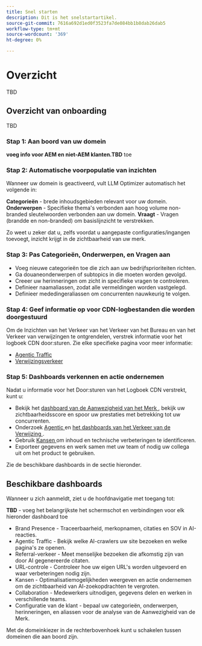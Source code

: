 ```yaml
---
title: Snel starten
description: Dit is het snelstartartikel.
source-git-commit: 7616a692d1ed0f3523fa7de084bb1b8dab26dab5
workflow-type: tm+mt
source-wordcount: '369'
ht-degree: 0%

---
```



# Overzicht

TBD

## Overzicht van onboarding

TBD

### Stap 1: Aan boord van uw domein

**voeg info voor AEM en niet-AEM klanten.TBD** toe

### Stap 2: Automatische voorpopulatie van inzichten

Wanneer uw domein is geactiveerd, vult LLM Optimizer automatisch het volgende in:

**Categorieën** - brede inhoudsgebieden relevant voor uw domein.
**Onderwerpen** - Specifieke thema&#39;s verbonden aan hoog volume non-branded sleutelwoorden verbonden aan uw domein.
**Vraagt** - Vragen (brandde en non-branded) om basislijnzicht te verstrekken.

Zo weet u zeker dat u, zelfs voordat u aangepaste configuraties/ingangen toevoegt, inzicht krijgt in de zichtbaarheid van uw merk.

### Stap 3: Pas Categorieën, Onderwerpen, en Vragen aan

* Voeg nieuwe categorieën toe die zich aan uw bedrijfsprioriteiten richten.
* Ga douaneonderwerpen of subtopics in die moeten worden gevolgd.
* Creeer uw herinneringen om zicht in specifieke vragen te controleren.
* Definieer naamaliassen, zodat alle vermeldingen worden vastgelegd.
* Definieer mededingeraliassen om concurrenten nauwkeurig te volgen.

### Stap 4: Geef informatie op voor CDN-logbestanden die worden doorgestuurd

Om de Inzichten van het Verkeer van het Verkeer van het Bureau en van het Verkeer van verwijzingen te ontgrendelen, verstrek informatie voor het logboek CDN door:sturen. Zie elke specifieke pagina voor meer informatie:

* [Agentic Traffic](/help/dashboards/agentic-traffic.md)
* [Verwijzingsverkeer](/help/dashboards/referral-traffic.md)

### Stap 5: Dashboards verkennen en actie ondernemen

Nadat u informatie voor het Door:sturen van het Logboek CDN verstrekt, kunt u:

* Bekijk het [ dashboard van de Aanwezigheid van het Merk ](/help/dashboards/brand-presence.md), bekijk uw zichtbaarheidsscore en spoor uw prestaties met betrekking tot uw concurrenten.
* Onderzoek [ Agentic ](/help/dashboards/agentic-traffic.md) en [ het dashboards van het Verkeer van de Verwijzing ](/help/dashboards/referral-traffic.md).
* Gebruik [ Kansen ](/help/dashboards/opportunities.md) om inhoud en technische verbeteringen te identificeren.
* Exporteer gegevens en werk samen met uw team of nodig uw collega uit om het product te gebruiken.

Zie de beschikbare dashboards in de sectie hieronder.

## Beschikbare dashboards

Wanneer u zich aanmeldt, ziet u de hoofdnavigatie met toegang tot:

**TBD** - voeg het belangrijkste het schermschot en verbindingen voor elk hieronder dashboard toe

* Brand Presence - Traceerbaarheid, merkopnamen, citaties en SOV in AI-reacties.
* Agentic Traffic - Bekijk welke AI-crawlers uw site bezoeken en welke pagina&#39;s ze openen.
* Referral-verkeer - Meet menselijke bezoeken die afkomstig zijn van door AI gegenereerde citaten.
* URL-controle - Controleer hoe uw eigen URL&#39;s worden uitgevoerd en waar verbeteringen nodig zijn.
* Kansen - Optimalisatiemogelijkheden weergeven en actie ondernemen om de zichtbaarheid van AI-zoekopdrachten te vergroten.
* Collaboration - Medewerkers uitnodigen, gegevens delen en werken in verschillende teams.
* Configuratie van de klant - bepaal uw categorieën, onderwerpen, herinneringen, en aliassen voor de analyse van de Aanwezigheid van de Merk.

Met de domeinkiezer in de rechterbovenhoek kunt u schakelen tussen domeinen die aan boord zijn.
